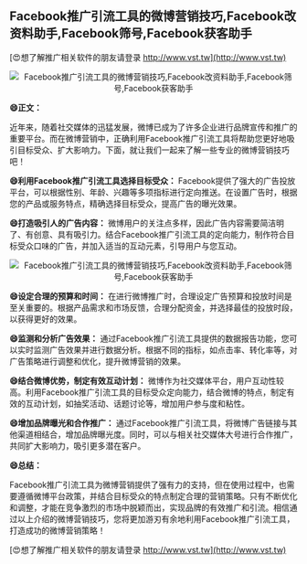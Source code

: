 ## **Facebook推广引流工具的微博营销技巧,Facebook改资料助手,Facebook筛号,Facebook获客助手**

[😍想了解推广相关软件的朋友请登录 http://www.vst.tw](http://www.vst.tw)

 <center><img src="https://vst.tw/MP4/tuiguang/png/4.png" alt="Facebook推广引流工具的微博营销技巧,Facebook改资料助手,Facebook筛号,Facebook获客助手"></center>

**😄正文：**

近年来，随着社交媒体的迅猛发展，微博已成为了许多企业进行品牌宣传和推广的重要平台。而在微博营销中，正确利用Facebook推广引流工具将帮助您更好地吸引目标受众、扩大影响力。下面，就让我们一起来了解一些专业的微博营销技巧吧！

**😄利用Facebook推广引流工具选择目标受众：**
Facebook提供了强大的广告投放平台，可以根据性别、年龄、兴趣等多项指标进行定向推送。在设置广告时，根据您的产品或服务特点，精确选择目标受众，提高广告的曝光效果。

**😄打造吸引人的广告内容：**
微博用户的关注点多样，因此广告内容需要简洁明了、有创意、具有吸引力。结合Facebook推广引流工具的定向能力，制作符合目标受众口味的广告，并加入适当的互动元素，引导用户与您互动。

 <center><img src="https://vst.tw/MP4/tuiguang/png/2.png" alt="Facebook推广引流工具的微博营销技巧,Facebook改资料助手,Facebook筛号,Facebook获客助手"></center>

**😄设定合理的预算和时间：**
在进行微博推广时，合理设定广告预算和投放时间是至关重要的。根据产品需求和市场反馈，合理分配资金，并选择最佳的投放时段，以获得更好的效果。

**😄监测和分析广告效果：**
通过Facebook推广引流工具提供的数据报告功能，您可以实时监测广告效果并进行数据分析。根据不同的指标，如点击率、转化率等，对广告策略进行调整和优化，提升微博营销的效果。

**😄结合微博优势，制定有效互动计划：**
微博作为社交媒体平台，用户互动性较高。利用Facebook推广引流工具的目标受众定向能力，结合微博的特点，制定有效的互动计划，如抽奖活动、话题讨论等，增加用户参与度和粘性。

**😄增加品牌曝光和合作推广：**
通过Facebook推广引流工具，将微博广告链接与其他渠道相结合，增加品牌曝光度。同时，可以与相关社交媒体大号进行合作推广，共同扩大影响力，吸引更多潜在客户。

**😄总结：**

Facebook推广引流工具为微博营销提供了强有力的支持，但在使用过程中，也需要遵循微博平台政策，并结合目标受众的特点制定合理的营销策略。只有不断优化和调整，才能在竞争激烈的市场中脱颖而出，实现品牌的有效推广和引流。相信通过以上介绍的微博营销技巧，您将更加游刃有余地利用Facebook推广引流工具，打造成功的微博营销策略！

[😍想了解推广相关软件的朋友请登录 http://www.vst.tw](http://www.vst.tw)



